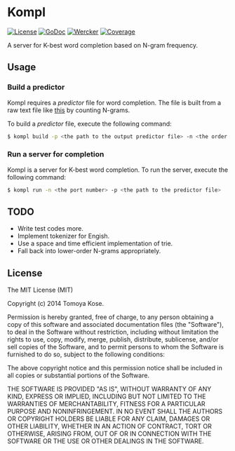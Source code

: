 # Kompl

[![License](https://img.shields.io/badge/license-MIT-yellowgreen.svg?style=flat-square)][license]
[![GoDoc](https://img.shields.io/badge/godoc-reference-blue.svg?style=flat-square)][godoc]
[![Wercker](http://img.shields.io/wercker/ci/54e76fead9b14636630d99c6.svg?style=flat-square)][wercker]
[![Coverage](https://img.shields.io/coveralls/mitsuse/kompl.svg?style=flat-square)][coverage]

[license]: http://opensource.org/licenses/MIT
[godoc]: http://godoc.org/github.com/mitsuse/kompl
[wercker]: https://app.wercker.com/project/bykey/1651e84f4992dc9cde16eb1433f9e648
[coverage]: https://coveralls.io/r/mitsuse/kompl

A server for K-best word completion based on N-gram frequency.

## Usage

### Build a predictor

Kompl requires a *predictor* file for word completion.
The file is built from a raw text file like [this](test/wiki.txt) by counting N-grams.

To build a *predictor* file, execute the following command:

```bash
$ kompl build -p <the path to the output predictor file> -n <the order of N-gram> -c <the path to a raw text file>
```

### Run a server for completion

Kompl is a server for K-best word completion.
To run the server, execute the following command:

```bash
$ kompl run -n <the port number> -p <the path to the predictor file>
```

## TODO

- Write test codes more.
- Implement tokenizer for Engish.
- Use a space and time efficient implementation of trie.
- Fall back into lower-order N-grams appropriately.

## License

The MIT License (MIT)

Copyright (c) 2014 Tomoya Kose.

Permission is hereby granted, free of charge, to any person obtaining a copy
of this software and associated documentation files (the "Software"), to deal
in the Software without restriction, including without limitation the rights
to use, copy, modify, merge, publish, distribute, sublicense, and/or sell
copies of the Software, and to permit persons to whom the Software is
furnished to do so, subject to the following conditions:

The above copyright notice and this permission notice shall be included in
all copies or substantial portions of the Software.

THE SOFTWARE IS PROVIDED "AS IS", WITHOUT WARRANTY OF ANY KIND, EXPRESS OR
IMPLIED, INCLUDING BUT NOT LIMITED TO THE WARRANTIES OF MERCHANTABILITY,
FITNESS FOR A PARTICULAR PURPOSE AND NONINFRINGEMENT. IN NO EVENT SHALL THE
AUTHORS OR COPYRIGHT HOLDERS BE LIABLE FOR ANY CLAIM, DAMAGES OR OTHER
LIABILITY, WHETHER IN AN ACTION OF CONTRACT, TORT OR OTHERWISE, ARISING FROM,
OUT OF OR IN CONNECTION WITH THE SOFTWARE OR THE USE OR OTHER DEALINGS IN
THE SOFTWARE.
